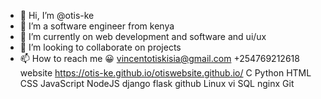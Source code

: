 - 👋 Hi, I’m @otis-ke
- 👀 I’m a software engineer from kenya 
- 🌱 I’m currently on web development  and software and ui/ux
- 💞️ I’m looking to collaborate on  projects  
- 📫 How to reach me 😀
vincentotiskisia@gmail.com
+254769212618
   website https://otis-ke.github.io/otiswebsite.github.io/
   C   Python   HTML   CSS  JavaScript   NodeJS   django    flask  github  Linux  vi   SQL   nginx   Git
<!---
otis-ke/otis-ke is a ✨ special ✨ repository because its `README.md` (this file) appears on your GitHub profile.
You can click the Preview link to take a look at your changes.
--->

